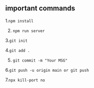 ## important commands

1.`npm install`

2. `npm run server`

3.`git init`

4.`git add .`

5. `git commit -m "Your MSG"`

6.`git push -u origin main or git push`

7.`npx kill-port no`

